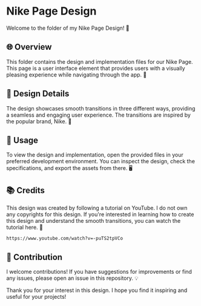 # Nike Page Design

Welcome to the folder of my Nike Page Design! 📁

## 🌐 Overview

This folder contains the design and implementation files for our Nike Page. This page is a user interface element that provides users with a visually pleasing experience while navigating through the app. 📱

## 🎨 Design Details

The design showcases smooth transitions in three different ways, providing a seamless and engaging user experience. The transitions are inspired by the popular brand, Nike. 🚀

## 🚀 Usage

To view the design and implementation, open the provided files in your preferred development environment. You can inspect the design, check the specifications, and export the assets from there. 🖥️

## 📚 Credits

This design was created by following a tutorial on YouTube. I do not own any copyrights for this design. If you're interested in learning how to create this design and understand the smooth transitions, you can watch the tutorial here. 🎥

```https://www.youtube.com/watch?v=-puTS2tpVCo```

## 🤝 Contribution

I welcome contributions! If you have suggestions for improvements or find any issues, please open an issue in this repository. 💡

Thank you for your interest in this design. I hope you find it inspiring and useful for your projects!
